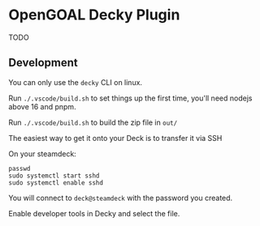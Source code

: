 # OpenGOAL Decky Plugin

TODO

## Development

You can only use the `decky` CLI on linux.

Run `./.vscode/build.sh` to set things up the first time, you'll need nodejs above 16 and pnpm.

Run `./.vscode/build.sh` to build the zip file in `out/`

The easiest way to get it onto your Deck is to transfer it via SSH

On your steamdeck:
```
passwd
sudo systemctl start sshd
sudo systemctl enable sshd
```

You will connect to `deck@steamdeck` with the password you created.

Enable developer tools in Decky and select the file.
